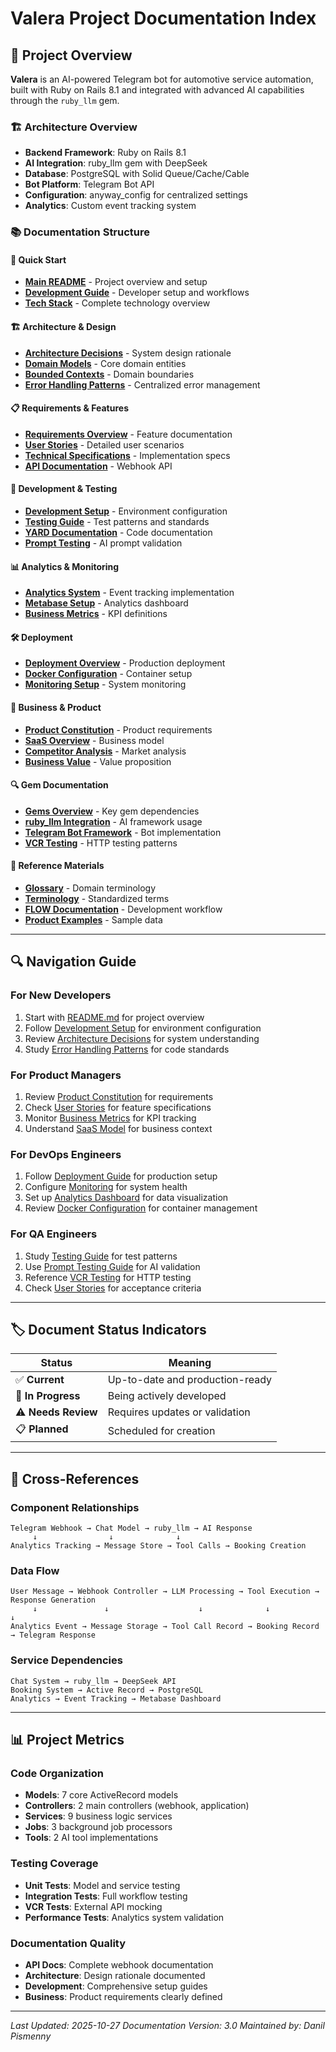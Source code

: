 # Valera Project Documentation Index

## 🎯 Project Overview

**Valera** is an AI-powered Telegram bot for automotive service automation, built with Ruby on Rails 8.1 and integrated with advanced AI capabilities through the `ruby_llm` gem.

### 🏗️ Architecture Overview

- **Backend Framework**: Ruby on Rails 8.1
- **AI Integration**: ruby_llm gem with DeepSeek
- **Database**: PostgreSQL with Solid Queue/Cache/Cable
- **Bot Platform**: Telegram Bot API
- **Configuration**: anyway_config for centralized settings
- **Analytics**: Custom event tracking system

### 📚 Documentation Structure

#### **🚀 Quick Start**
- **[Main README](../README.md)** - Project overview and setup
- **[Development Guide](development/README.md)** - Developer setup and workflows
- **[Tech Stack](development/tech-stack.md)** - Complete technology overview

#### **🏗️ Architecture & Design**
- **[Architecture Decisions](architecture/decisions.md)** - System design rationale
- **[Domain Models](domain/models.md)** - Core domain entities
- **[Bounded Contexts](domain/bounded-contexts.md)** - Domain boundaries
- **[Error Handling Patterns](patterns/error-handling.md)** - Centralized error management

#### **📋 Requirements & Features**
- **[Requirements Overview](requirements/README.md)** - Feature documentation
- **[User Stories](requirements/user-stories/)** - Detailed user scenarios
- **[Technical Specifications](requirements/tsd/)** - Implementation specs
- **[API Documentation](requirements/api/api-telegram-webhook-v1.md)** - Webhook API

#### **🔧 Development & Testing**
- **[Development Setup](development/SETUP.md)** - Environment configuration
- **[Testing Guide](development/README.md#testing)** - Test patterns and standards
- **[YARD Documentation](development/YARD_DOCUMENTATION_STANDARDS.md)** - Code documentation
- **[Prompt Testing](development/prompt-testing-guide.md)** - AI prompt validation

#### **📊 Analytics & Monitoring**
- **[Analytics System](analytics/README.md)** - Event tracking implementation
- **[Metabase Setup](analytics/metabase-setup.md)** - Analytics dashboard
- **[Business Metrics](product/business-metrics.md)** - KPI definitions

#### **🛠️ Deployment**
- **[Deployment Overview](deployment/README.md)** - Production deployment
- **[Docker Configuration](deployment/DOCKER.md)** - Container setup
- **[Monitoring Setup](deployment/MONITORING.md)** - System monitoring

#### **💼 Business & Product**
- **[Product Constitution](product/constitution.md)** - Product requirements
- **[SaaS Overview](saas/saas-overview.md)** - Business model
- **[Competitor Analysis](saas/competitors.md)** - Market analysis
- **[Business Value](saas/business-value.md)** - Value proposition

#### **🔍 Gem Documentation**
- **[Gems Overview](gems/README.md)** - Key gem dependencies
- **[ruby_llm Integration](gems/ruby_llm/README.md)** - AI framework usage
- **[Telegram Bot Framework](gems/telegram-bot/README.md)** - Bot implementation
- **[VCR Testing](gems/vcr/README.md)** - HTTP testing patterns

#### **📝 Reference Materials**
- **[Glossary](domain/glossary.md)** - Domain terminology
- **[Terminology](domain/terminology.md)** - Standardized terms
- **[FLOW Documentation](FLOW.md)** - Development workflow
- **[Product Examples](product/data-examples/)** - Sample data

---

## 🔍 Navigation Guide

### For New Developers
1. Start with [README.md](../README.md) for project overview
2. Follow [Development Setup](development/SETUP.md) for environment configuration
3. Review [Architecture Decisions](architecture/decisions.md) for system understanding
4. Study [Error Handling Patterns](patterns/error-handling.md) for code standards

### For Product Managers
1. Review [Product Constitution](product/constitution.md) for requirements
2. Check [User Stories](requirements/user-stories/) for feature specifications
3. Monitor [Business Metrics](product/business-metrics.md) for KPI tracking
4. Understand [SaaS Model](saas/saas-overview.md) for business context

### For DevOps Engineers
1. Follow [Deployment Guide](deployment/README.md) for production setup
2. Configure [Monitoring](deployment/MONITORING.md) for system health
3. Set up [Analytics Dashboard](analytics/metabase-setup.md) for data visualization
4. Review [Docker Configuration](deployment/DOCKER.md) for container management

### For QA Engineers
1. Study [Testing Guide](development/README.md#testing) for test patterns
2. Use [Prompt Testing Guide](development/prompt-testing-guide.md) for AI validation
3. Reference [VCR Testing](gems/vcr/README.md) for HTTP testing
4. Check [User Stories](requirements/user-stories/) for acceptance criteria

---

## 🏷️ Document Status Indicators

| Status | Meaning |
|--------|---------|
| ✅ **Current** | Up-to-date and production-ready |
| 🔄 **In Progress** | Being actively developed |
| ⚠️ **Needs Review** | Requires updates or validation |
| 📋 **Planned** | Scheduled for creation |

---

## 🔗 Cross-References

### Component Relationships
```
Telegram Webhook → Chat Model → ruby_llm → AI Response
     ↓                ↓              ↓
Analytics Tracking → Message Store → Tool Calls → Booking Creation
```

### Data Flow
```
User Message → Webhook Controller → LLM Processing → Tool Execution → Response Generation
     ↓               ↓                    ↓              ↓              ↓
Analytics Event → Message Storage → Tool Call Record → Booking Record → Telegram Response
```

### Service Dependencies
```
Chat System → ruby_llm → DeepSeek API
Booking System → Active Record → PostgreSQL
Analytics → Event Tracking → Metabase Dashboard
```

---

## 📊 Project Metrics

### Code Organization
- **Models**: 7 core ActiveRecord models
- **Controllers**: 2 main controllers (webhook, application)
- **Services**: 9 business logic services
- **Jobs**: 3 background job processors
- **Tools**: 2 AI tool implementations

### Testing Coverage
- **Unit Tests**: Model and service testing
- **Integration Tests**: Full workflow testing
- **VCR Tests**: External API mocking
- **Performance Tests**: Analytics system validation

### Documentation Quality
- **API Docs**: Complete webhook documentation
- **Architecture**: Design rationale documented
- **Development**: Comprehensive setup guides
- **Business**: Product requirements clearly defined

---

*Last Updated: 2025-10-27*
*Documentation Version: 3.0*
*Maintained by: Danil Pismenny*